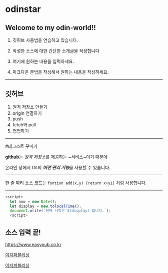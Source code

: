 # odinstar
Welcome to my odin-world!!
---
1. 깃허브 사용법을 연습하고 있습니다.

2. 작성한 소스에 대한 간단한 소개글을 작성합니다

3. 여기에 원하는 내용을 입력하세요.

4. 마크다운 문법을 작성해서 원하는 내용을 작성하세요.
---
깃허브
---
1. 원격 저장소 만들기
2. origin 연결하기
3. push
4. fetch와 pull
5. 협업하기
---
#테그스트 꾸미기

**github**는 *원격 저장소*를 제공하는 ~서비스~이기 때문에

온라인 상에서 Git의 ***버전 관리 기능***을 사용할 수 있습니다.

---
한 줄 짜리 소스 코드는 `funtion add(x,y) {return x+y1}` 처럼 사용합니다.
***
```javascript
<script>
  let now = new Date();
  let display = new.tolocalTime();
  document.write(`현재 시각은 $(display) 입니다.`);
  <script>
  ```
  
  소스 입력 끝!
  ---
  <https://www.easypub.co.kr>
  
 [이지퍼블리싱](https://www.easypub.co.kr)
 
 [이지퍼블리싱](https://www.easypub.co.kr, "클릭하면 이지퍼블리싱 홈페이지로 이동합니다")
